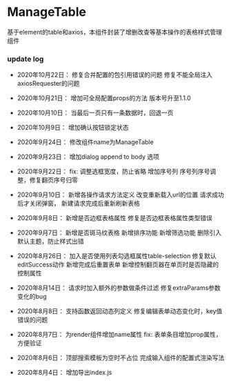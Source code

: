 # ManageTable
基于element的table和axios，本组件封装了增删改查等基本操作的表格样式管理组件

### update log
* 2020年10月22日：
修复合并配置的包引用错误的问题
修复不能全局注入axiosRequester的问题

* 2020年10月21日：
增加可全局配置props的方法
版本号升至1.1.0

* 2020年10月10日：
当最后一页只有一条数据时，回退一页

* 2020年10月9日：
增加确认按钮锁定状态

* 2020年9月24日：
修改组件name为ManageTable

* 2020年9月23日：
增加dialog append to body 选项

* 2020年9月22日：
fix: 调整选框宽度，防止省略
增加序号列
序号列序号调整，修复翻页序号归零

* 2020年9月10日：
新增各操作请求方法定义
改变重新载入url的位置
请求成功后才关闭弹窗， 新建请求完成后重新刷新表格

* 2020年9月8日：
新增是否边框表格属性
修复是否边框表格属性类型错误

* 2020年9月7日：
新增是否斑马纹表格
新增排序功能
新增筛选功能
删除引入默认主题，防止样式出错


* 2020年8月26日：
加入是否使用列表勾选框属性table-selection
修复默认editSuccess动作
新增完成后重置表单
新增控制翻页器在单页时是否隐藏的控制属性

* 2020年8月14日：
请求时加入额外的参数做条件过滤
修复extraParams参数变化的bug

* 2020年8月8日：
支持函数返回动态列定义
修复编辑表单动态变化时，key值错误的问题

* 2020年8月7日：
为render组件增加name属性
fix: 表单条目增加prop属性，方便验证

* 2020年8月6日：
顶部搜索模板为空时不占位
完成输入组件的配置式渲染写法

* 2020年8月4日：
增加导出index.js

